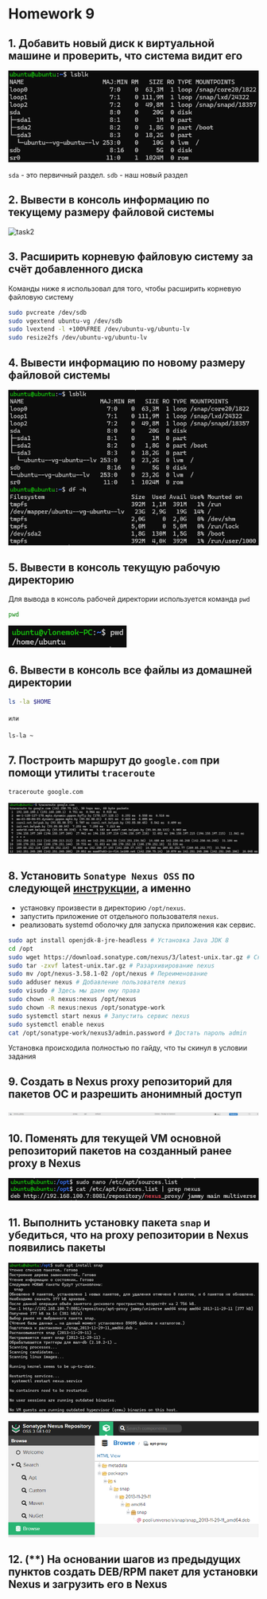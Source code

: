 # Homework 9

## 1. Добавить новый диск к виртуальной машине и проверить, что система видит его

![task1](screenshots/task1.png)

```sda``` - это первичный раздел. ```sdb``` - наш новый раздел

## 2. Вывести в консоль информацию по текущему размеру файловой системы

![task2](screenshots/task2.png)

## 3. Расширить корневую файловую систему за счёт добавленного диска

Команды ниже я использовал для того, чтобы расширить корневую файловую систему

```bash
sudo pvcreate /dev/sdb
sudo vgextend ubuntu-vg /dev/sdb
sudo lvextend -l +100%FREE /dev/ubuntu-vg/ubuntu-lv
sudo resize2fs /dev/ubuntu-vg/ubuntu-lv
```

## 4. Вывести информацию по новому размеру файловой системы

![task4](screenshots/task4.png)

## 5. Вывести в консоль текущую рабочую директорию

Для вывода в консоль рабочей директории используется команда ```pwd```

```bash
pwd
```

![task5](screenshots/task5.png)

## 6. Вывести в консоль все файлы из домашней директории

```bash
ls -la $HOME

или

ls-la ~
```

## 7. Построить маршрут до ```google.com``` при помощи утилиты ```traceroute```

```bash
traceroute google.com
```

![task7](screenshots/task7.png)

## 8. Установить ```Sonatype Nexus OSS``` по следующей [инструкции](https://www.fosstechnix.com/how-to-install-nexus-repository-on-ubuntu/), а именно

- установку произвести в директорию ```/opt/nexus```.
- запустить приложение от отдельного пользователя ```nexus```.
- реализовать systemd оболочку для запуска приложения как сервис.

```bash
sudo apt install openjdk-8-jre-headless # Установка Java JDK 8
cd /opt
sudo wget https://download.sonatype.com/nexus/3/latest-unix.tar.gz # Скачивание nexus
sudo tar -zxvf latest-unix.tar.gz # Разархивирование nexus
sudo mv /opt/nexus-3.58.1-02 /opt/nexus # Переименование 
sudo adduser nexus # Добавление пользователя nexus
sudo visudo # Здесь мы даем ему права
sudo chown -R nexus:nexus /opt/nexus
sudo chown -R nexus:nexus /opt/sonatype-work
sudo systemctl start nexus # Запустить сервис nexus
sudo systemctl enable nexus
cat /opt/sonatype-work/nexus3/admin.password # Достать пароль admin
```

Установка происходила полностью по гайду, что ты скинул в условии задания

## 9. Создать в Nexus proxy репозиторий для пакетов ОС и разрешить анонимный доступ

![task9_1](screenshots/task9_1.png)

## 10. Поменять для текущей VM основной репозиторий пакетов на созданный ранее proxy в Nexus

![task10](screenshots/task10.png)

## 11. Выполнить установку пакета ```snap``` и убедиться, что на proxy репозитории в Nexus появились пакеты

![task11](screenshots/task11.png)

![task11_1](screenshots/task11_1.png)

## 12. (**) На основании шагов из предыдущих пунктов создать DEB/RPM пакет для установки Nexus и загрузить его в Nexus
